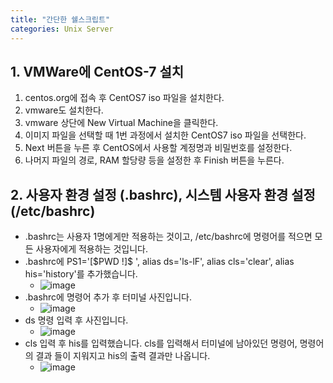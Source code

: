 ```yaml
---
title: "간단한 쉘스크립트"
categories: Unix Server
---
```

## **1. VMWare에 CentOS-7 설치**

  1. centos.org에 접속 후 CentOS7 iso 파일을 설치한다.
  2. vmware도 설치한다.
  3. vmware 상단에 New Virtual Machine을 클릭한다.
  4. 이미지 파일을 선택할 때 1번 과정에서 설치한 CentOS7 iso 파일을 선택한다.
  5. Next 버튼을 누른 후 CentOS에서 사용할 계정명과 비밀번호를 설정한다.
  6. 나머지 파일의 경로, RAM 할당량 등을 설정한 후 Finish 버튼을 누른다.

## **2. 사용자 환경 설정 (.bashrc), 시스템 사용자 환경 설정(/etc/bashrc)**

  - .bashrc는 사용자 1명에게만 적용하는 것이고, /etc/bashrc에 명령어를 적으면 모든 사용자에게 적용하는 것입니다.
  - .bashrc에 PS1='[$PWD \!]\$ ', alias ds='ls-lF', alias cls='clear', alias his='history'를 추가했습니다.
     - ![image](https://github.com/JYM0923/OS/assets/71661158/e87cb904-85a8-40b5-9d2a-883bc5a74ed9)
  - .bashrc에 명령어 추가 후 터미널 사진입니다.
       - ![image](https://github.com/JYM0923/OS/assets/71661158/d1778c50-ff26-4bc0-a7e5-f980e3ff216a)
  - ds 명령 입력 후 사진입니다.
       - ![image](https://github.com/JYM0923/OS/assets/71661158/6b661f4e-4294-4e0d-9011-a5951e7cba5a)
  - cls 입력 후 his를 입력했습니다. cls를 입력해서 터미널에 남아있던 명령어, 명령어의 결과 들이 지워지고 his의 출력 결과만 나옵니다.
       - ![image](https://github.com/JYM0923/OS/assets/71661158/9c1dbff6-1032-4b4d-a59b-ff76ed617232)
